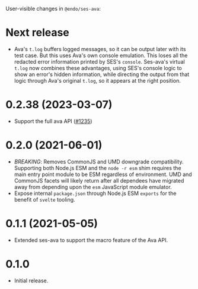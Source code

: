 User-visible changes in `@endo/ses-ava`:

# Next release

- Ava's `t.log` buffers logged messages, so it can be output later with its
  test case. But this uses Ava's own console emulation.
  This loses all the redacted error information printed by SES's `console`.
  Ses-ava's virtual `t.log` now combines these advantages,
  using SES's console logic to show an error's hidden information,
  while directing the output from that logic through Ava's original `t.log`,
  so it appears at the right position.

# 0.2.38 (2023-03-07)

* Support the full ava API ([#1235](https://github.com/endojs/endo/issues/1235))

# 0.2.0 (2021-06-01)

* *BREAKING*: Removes CommonJS and UMD downgrade compatibility.
  Supporting both Node.js ESM and the `node -r esm` shim requires the main
  entry point module to be ESM regardless of environment.
  UMD and CommonJS facets will likely return after all dependees have migrated
  away from depending upon the `esm` JavaScript module emulator.
* Expose internal `package.json` through Node.js ESM `exports` for the benefit
  of `svelte` tooling.

# 0.1.1 (2021-05-05)

- Extended ses-ava to support the macro feature of the Ava API.

# 0.1.0

- Initial release.
